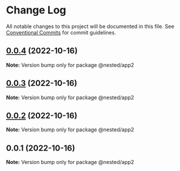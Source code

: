 # Change Log

All notable changes to this project will be documented in this file.
See [Conventional Commits](https://conventionalcommits.org) for commit guidelines.

## [0.0.4](https://github.com/JustAnAlex/lerna/compare/v0.0.3...v0.0.4) (2022-10-16)

**Note:** Version bump only for package @nested/app2





## [0.0.3](https://github.com/JustAnAlex/lerna/compare/v0.0.2...v0.0.3) (2022-10-16)

**Note:** Version bump only for package @nested/app2





## [0.0.2](https://github.com/JustAnAlex/lerna/compare/v0.0.1...v0.0.2) (2022-10-16)

**Note:** Version bump only for package @nested/app2





## 0.0.1 (2022-10-16)

**Note:** Version bump only for package @nested/app2
